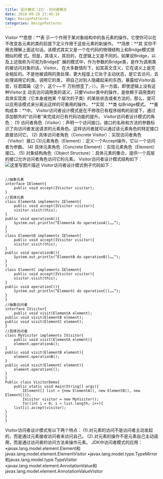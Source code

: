 ```yaml
---
title: 设计模式（22）-访问者模式
date: 2018-09-28 21:45:19
tags: DesignPatterns
categories: DesignPatterns
---
```

Visitor
**思想：**表 示一个作用于某对象结构中的各元素的操作。它使你可以在不改变各元素的类的前提下定义作用于这些元素的新操作。
**场景：**其 实你不用去理解上面这句话。该模式其实又是一个在代码的物理结构上和Bridge模式很相似的模 式。但是，其语义，其目的，在逻辑上又是不同的。如果说Bridge，以及上述我称为可视为Bridge扩 展的模式中，作为参数的Bridge类，是作为调用类的被访问对象的话，Visitor， 在大多数情形下，如其英文含义，它在语义上是完全相反的。不是他被调用的类处理，更大程度上它处于主动状态，是它去访问，去处理调用它的类。调用它的类， 把自己对别人隐藏起来的东西，暴露给Visitor品尝，任君蹂躏（这个，这个~~千 万别想歪了;-））。另一方面，即使逻辑上没有这种Visitor主 动去访问调用类的语义，只要Visitor类中的操作，是依赖于调用类的具体实现类（它本身或他某 个层次的子类）的某些状态或者方法的，那么，就可以应用该模式来分离出这样的可重用的操作。
**实现：**类 似Bridge模式。
**重构成本：**中。
Visitor访问者设计模式是在不修改已有程序结构的前提下，通过添加额外的“访问者”来完成对已有代码功能的提升。
 Visitor访问者设计模式的角色：
(1) 访问者角色（Visitor）：声明一个访问接口。接口的名称和方法的参数标识了向访问者发送请求的元素角色。这样访问者就可以通过该元素角色的特定接口直接访问它。
(2) 具体访问者角色（Concrete Visitor）：实现访问者角色（Visitor）接口
(3)元素角色（Element）：定义一个Accept操作，它以一个访问者为参数。
(4) 具体元素角色（Concrete Element）：实现元素角色（Element）接口。
(5) 对象结构角色（Object Structure）：具体元素的集合，提供一个高层的接口允许访问者角色访问它的元素。
Visitor访问者设计模式结构如下：
![这里写图片描述](20161027210622521.png)
Visitor访问者设计模式例子代码如下：

```

//抽象元素
interface IElement{
	public void accept(IVisitor visitor);
}
//具体元素
class ElementA implements IElement{
	public void accept(IVisitor visitor){
	visitor.visit(this);
}
public void operationA(){
	System.out.println(“ElementA do operationA()……”);
}
}
class ElementB implements IElement{
	public void accept(IVisitor visitor){
	visitor.visit(this);
}
public void operationB(){
	System.out.println(“ElementB do operationB()……”);
}
}
class ElementC implements IElement{
	public void accept(IVisitor visitor){
	visitor.visit(this);
}
public void operationC(){
	System.out.println(“ElementC do operationC()……”);
}
}
//抽象访问者
interface IVisitor{
	public void visit(ElementA element);
public void visit(ElementB element);
public void visit(ElementC element);
}
//具体访问者
class MyVisitor implements IVisitor{
	public void visit(ElementA element){
	element.operationA();
}
public void visit(ElementB element){
	element.operationB();
}
public void visit(ElementC element){
	element.operationC();
}
}
Public class VisitorDemo{
	public static void main(String[] args){
		IElement[] list = {new ElementA(), new ElementB(), new ElementC()};
		IVisitor visitor = new MyVisitor();
		for(int i = 0; i < list.length; i++){
	list[i].accept(visitor);
}
}
}
```
Visitor访问者设计模式有以下两个特点：
(1).对元素的访问不是访问者主动发起的，而是通过元素接收访问者来访问自己。
(2).对元素的操作不是元素自己主动调用，而是通过访问者的访问方法来操作元素。
JDK中访问者模式的应用：
•javax.lang.model.element.Element和javax.lang.model.element.ElementVisitor
•javax.lang.model.type.TypeMirror和javax.lang.model.type.TypeVisitor
•javax.lang.model.element.AnnotationValue和javax.lang.model.element.AnnotationValueVisitor
